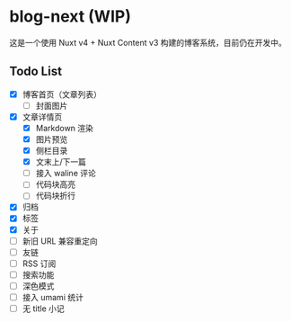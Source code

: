 # blog-next (WIP)

这是一个使用 Nuxt v4 + Nuxt Content v3 构建的博客系统，目前仍在开发中。

## Todo List

- [x] 博客首页（文章列表）
    - [ ] 封面图片
- [x] 文章详情页
    - [x] Markdown 渲染
    - [x] 图片预览
    - [x] 侧栏目录
    - [x] 文末上/下一篇
    - [ ] 接入 waline 评论
    - [ ] 代码块高亮
    - [ ] 代码块折行
- [x] 归档
- [x] 标签
- [x] 关于
- [ ] 新旧 URL 兼容重定向
- [ ] 友链
- [ ] RSS 订阅
- [ ] 搜索功能
- [ ] 深色模式
- [ ] 接入 umami 统计
- [ ] 无 title 小记
